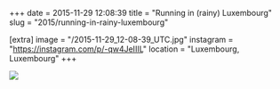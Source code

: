 +++
date = 2015-11-29 12:08:39
title = "Running in (rainy) Luxembourg"
slug = "2015/running-in-rainy-luxembourg"

[extra]
image = "/2015-11-29_12-08-39_UTC.jpg"
instagram = "https://instagram.com/p/-qw4JeIIIL"
location = "Luxembourg, Luxembourg"
+++

<img src="/2015-11-29_12-08-39_UTC.jpg" />
